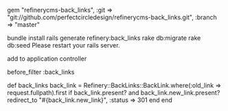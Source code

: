 gem "refinerycms-back_links", :git => "git://github.com/perfectcircledesign/refinerycms-back_links.git", :branch => "master"

bundle install
rails generate refinery:back_links
rake db:migrate
rake db:seed
Please restart your rails server.


add to application controller

before_filter :back_links

def back_links
  back_link = Refinery::BackLinks::BackLink.where(:old_link => request.fullpath).first
  if back_link.present? and back_link.new_link.present?
    redirect_to "#{back_link.new_link}", :status => 301
  end
end